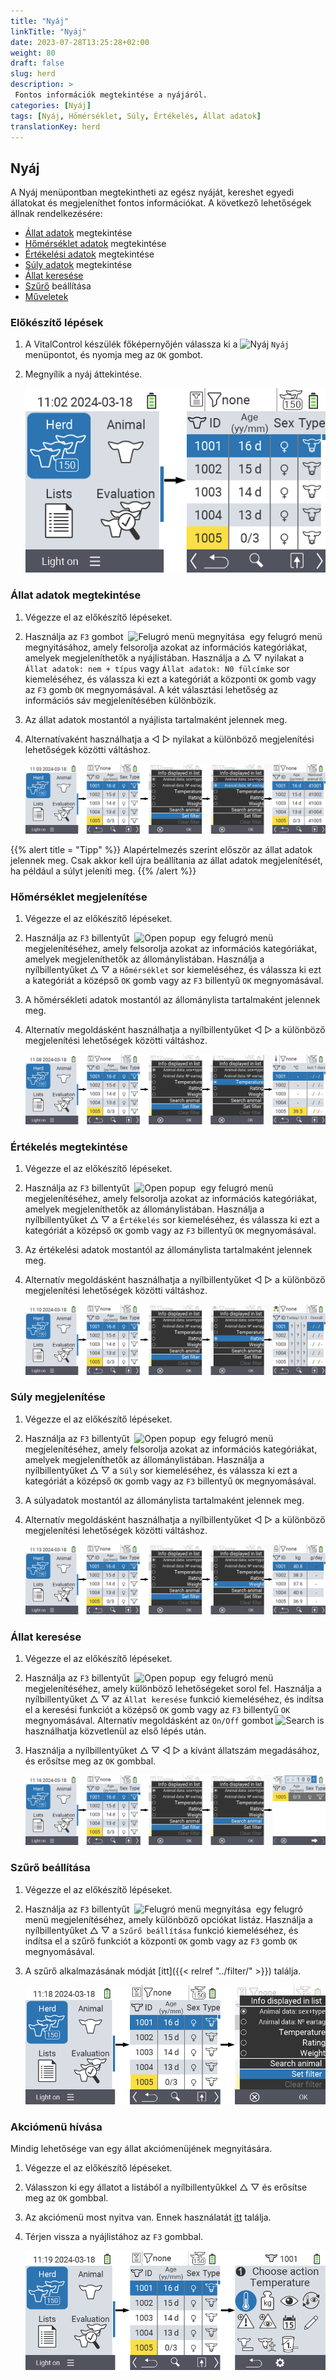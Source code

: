 ```yaml
---
title: "Nyáj"
linkTitle: "Nyáj"
date: 2023-07-28T13:25:28+02:00
weight: 80
draft: false
slug: herd
description: >
 Fontos információk megtekintése a nyájáról.
categories: [Nyáj]
tags: [Nyáj, Hőmérséklet, Súly, Értékelés, Állat adatok]
translationKey: herd
---
```

## Nyáj

A Nyáj menüpontban megtekintheti az egész nyáját, kereshet egyedi állatokat és megjeleníthet fontos információkat. A következő lehetőségek állnak rendelkezésére:

- [Állat adatok](#view-animal-data) megtekintése
- [Hőmérséklet adatok](#display-temperature) megtekintése
- [Értékelési adatok](#view-rating) megtekintése
- [Súly adatok](#view-rating) megtekintése
- [Állat keresése](#search-animal)
- [Szűrő](#set-filter) beállítása
- [Műveletek](#call-action-menu)

### Előkészítő lépések

1. A VitalControl készülék főképernyőjén válassza ki a <img src="/icons/main/herd.svg" width="60" align="bottom" alt="Nyáj" /> `Nyáj` menüpontot, és nyomja meg az `OK` gombot.

2. Megnyílik a nyáj áttekintése.

    ![VitalControl: Nyáj menü](images/herde.png "Nyáj")

### Állat adatok megtekintése

1. Végezze el az előkészítő lépéseket.

2. Használja az `F3` gombot &nbsp;<img src="/icons/footer/open-popup.svg" width="15" align="bottom" alt="Felugró menü megnyitása" />&nbsp; egy felugró menü megnyitásához, amely felsorolja azokat az információs kategóriákat, amelyek megjeleníthetők a nyájlistában. Használja a △ ▽ nyilakat a `Állat adatok: nem + típus` vagy `Állat adatok: N0 fülcímke` sor kiemeléséhez, és válassza ki ezt a kategóriát a központi `OK` gomb vagy az `F3` gomb `OK` megnyomásával. A két választási lehetőség az információs sáv megjelenítésében különbözik.

3. Az állat adatok mostantól a nyájlista tartalmaként jelennek meg.

4. Alternatívaként használhatja a ◁ ▷ nyilakat a különböző megjelenítési lehetőségek közötti váltáshoz.

    ![VitalControl: Nyáj menü](images/animaldata.png "Állat adatok megtekintése")

{{% alert title = "Tipp" %}}
Alapértelmezés szerint először az állat adatok jelennek meg. Csak akkor kell újra beállítania az állat adatok megjelenítését, ha például a súlyt jeleníti meg.
{{% /alert %}}

### Hőmérséklet megjelenítése

1. Végezze el az előkészítő lépéseket.


2. Használja az `F3` billentyűt &nbsp;<img src="/icons/footer/open-popup.svg" width="15" align="bottom" alt="Open popup" />&nbsp; egy felugró menü megjelenítéséhez, amely felsorolja azokat az információs kategóriákat, amelyek megjeleníthetők az állománylistában. Használja a nyílbillentyűket △ ▽ a `Hőmérséklet` sor kiemeléséhez, és válassza ki ezt a kategóriát a középső `OK` gomb vagy az `F3` billentyű `OK` megnyomásával.

3. A hőmérsékleti adatok mostantól az állománylista tartalmaként jelennek meg.

4. Alternatív megoldásként használhatja a nyílbillentyűket ◁ ▷ a különböző megjelenítési lehetőségek közötti váltáshoz.

    ![VitalControl: Menü Állomány](images/temperature.png "Hőmérséklet megjelenítése")

### Értékelés megtekintése

1. Végezze el az előkészítő lépéseket.

2. Használja az `F3` billentyűt &nbsp;<img src="/icons/footer/open-popup.svg" width="15" align="bottom" alt="Open popup" />&nbsp; egy felugró menü megjelenítéséhez, amely felsorolja azokat az információs kategóriákat, amelyek megjeleníthetők az állománylistában. Használja a nyílbillentyűket △ ▽ a `Értékelés` sor kiemeléséhez, és válassza ki ezt a kategóriát a középső `OK` gomb vagy az `F3` billentyű `OK` megnyomásával.

3. Az értékelési adatok mostantól az állománylista tartalmaként jelennek meg.

4. Alternatív megoldásként használhatja a nyílbillentyűket ◁ ▷ a különböző megjelenítési lehetőségek közötti váltáshoz.

    ![VitalControl: Menü Állomány](images/rating.png "Értékelés megtekintése")

### Súly megjelenítése

1. Végezze el az előkészítő lépéseket.

2. Használja az `F3` billentyűt &nbsp;<img src="/icons/footer/open-popup.svg" width="15" align="bottom" alt="Open popup" />&nbsp; egy felugró menü megjelenítéséhez, amely felsorolja azokat az információs kategóriákat, amelyek megjeleníthetők az állománylistában. Használja a nyílbillentyűket △ ▽ a `Súly` sor kiemeléséhez, és válassza ki ezt a kategóriát a középső `OK` gomb vagy az `F3` billentyű `OK` megnyomásával.

3. A súlyadatok mostantól az állománylista tartalmaként jelennek meg.

4. Alternatív megoldásként használhatja a nyílbillentyűket ◁ ▷ a különböző megjelenítési lehetőségek közötti váltáshoz.

    ![VitalControl: Menü Állomány](images/weight.png "Súly megjelenítése")

### Állat keresése

1. Végezze el az előkészítő lépéseket.

2. Használja az `F3` billentyűt &nbsp;<img src="/icons/footer/open-popup.svg" width="15" align="bottom" alt="Open popup" />&nbsp; egy felugró menü megjelenítéséhez, amely különböző lehetőségeket sorol fel. Használja a nyílbillentyűket △ ▽ az `Állat keresése` funkció kiemeléséhez, és indítsa el a keresési funkciót a középső `OK` gomb vagy az `F3` billentyű `OK` megnyomásával. Alternatív megoldásként az `On/Off` gombot <img src="/icons/footer/search.svg" width="15" align="bottom" alt="Search" /> is használhatja közvetlenül az első lépés után.


3. Használja a nyílbillentyűket △ ▽ ◁ ▷ a kívánt állatszám megadásához, és erősítse meg az `OK` gombbal.

    ![VitalControl: Menü Nyáj](images/search.png "Állat keresése")

### Szűrő beállítása

1. Végezze el az előkészítő lépéseket.

2. Használja az `F3` billentyűt &nbsp;<img src="/icons/footer/open-popup.svg" width="15" align="bottom" alt="Felugró menü megnyitása" />&nbsp; egy felugró menü megjelenítéséhez, amely különböző opciókat listáz. Használja a nyílbillentyűket △ ▽ a `Szűrő beállítása` funkció kiemeléséhez, és indítsa el a szűrő funkciót a központi `OK` gomb vagy az `F3` gomb `OK` megnyomásával.

3. A szűrő alkalmazásának módját [itt]({{< relref "../filter/" >}}) találja.

    ![VitalControl: Menü Nyáj](images/setfilter.png "Állat keresése")

### Akciómenü hívása

Mindig lehetősége van egy állat akciómenüjének megnyitására.

1. Végezze el az előkészítő lépéseket.

2. Válasszon ki egy állatot a listából a nyílbillentyűkkel △ ▽ és erősítse meg az `OK` gombbal.

3. Az akciómenü most nyitva van. Ennek használatát [itt](../actions) találja.

4. Térjen vissza a nyájlistához az `F3` gombbal.

    ![VitalControl: Menü Nyáj](images/action.png "Akciók hívása")
